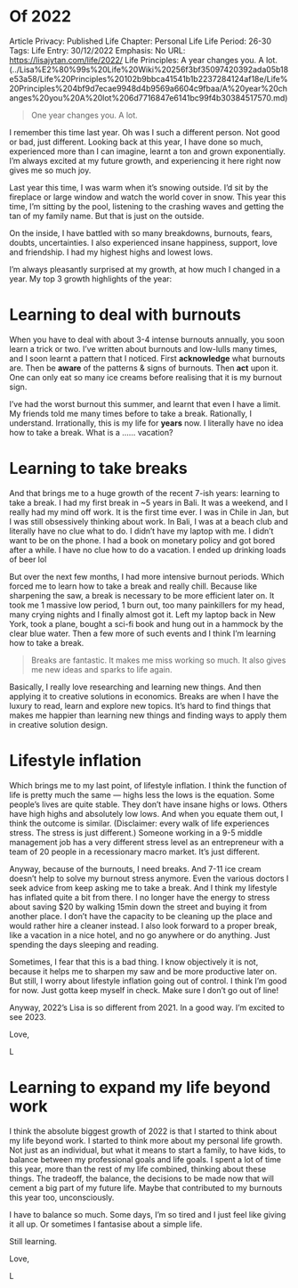 # Of 2022

Article Privacy: Published
Life Chapter: Personal Life
Life Period: 26-30
Tags: Life
Entry: 30/12/2022
Emphasis: No
URL:  https://lisajytan.com/life/2022/
Life Principles: A year changes you. A lot. (../Lisa%E2%80%99s%20Life%20Wiki%20256f3bf35097420392ada05b18e53a58/Life%20Principles%20102b9bbca41541b1b2237284124af18e/Life%20Principles%204bf9d7ecae9948d4b9569a6604c9fbaa/A%20year%20changes%20you%20A%20lot%206d7716847e6141bc99f4b30384517570.md)

> One year changes you. A lot.
> 

I remember this time last year. Oh was I such a different person. Not good or bad, just different. Looking back at this year, I have done so much, experienced more than I can imagine, learnt a ton and grown exponentially. I’m always excited at my future growth, and experiencing it here right now gives me so much joy. 

Last year this time, I was warm when it’s snowing outside. I’d sit by the fireplace or large window and watch the world cover in snow. This year this time, I’m sitting by the pool, listening to the crashing waves and getting the tan of my family name. But that is just on the outside. 

On the inside, I have battled with so many breakdowns, burnouts, fears, doubts, uncertainties. I also experienced insane happiness, support, love and friendship. I had my highest highs and lowest lows. 

I’m always pleasantly surprised at my growth, at how much I changed in a year. My top 3 growth highlights of the year: 

# Learning to deal with burnouts

When you have to deal with about 3-4 intense burnouts annually, you soon learn a trick or two. I’ve written about burnouts and low-lulls many times, and I soon learnt a pattern that I noticed. First **acknowledge** what burnouts are. Then be **aware** of the patterns & signs of burnouts. Then **act** upon it. One can only eat so many ice creams before realising that it is my burnout sign. 

I’ve had the worst burnout this summer, and learnt that even I have a limit. My friends told me many times before to take a break. Rationally, I understand. Irrationally, this is my life for **********years********** now. I literally have no idea how to take a break. What is a …… vacation? 

# Learning to take breaks

And that brings me to a huge growth of the recent 7-ish years: learning to take a break. I had my first break in ~5 years in Bali. It was a weekend, and I really had my mind off work. It is the first time ever. I was in Chile in Jan, but I was still obsessively thinking about work. In Bali, I was at a beach club and literally have no clue what to do. I didn’t have my laptop with me. I didn’t want to be on the phone. I had a book on monetary policy and got bored after a while. I have no clue how to do a vacation. I ended up drinking loads of beer lol 

But over the next few months, I had more intensive burnout periods. Which forced me to learn how to take a break and really chill. Because like sharpening the saw, a break is necessary to be more efficient later on. It took me 1 massive low period, 1 burn out, too many painkillers for my head, many crying nights and I finally almost got it. Left my laptop back in New York, took a plane, bought a sci-fi book and hung out in a hammock by the clear blue water. Then a few more of such events and I think I’m learning how to take a break. 

> Breaks are fantastic. It makes me miss working so much. It also gives me new ideas and sparks to life again.
> 

Basically, I really love researching and learning new things. And then applying it to creative solutions in economics. Breaks are when I have the luxury to read, learn and explore new topics. It’s hard to find things that makes me happier than learning new things and finding ways to apply them in creative solution design. 

# Lifestyle inflation

Which brings me to my last point, of lifestyle inflation. I think the function of life is pretty much the same — highs less the lows is the equation. Some people’s lives are quite stable. They don’t have insane highs or lows. Others have high highs and absolutely low lows. And when you equate them out, I think the outcome is similar. (Disclaimer: every walk of life experiences stress. The stress is just different.) Someone working in a 9-5 middle management job has a very different stress level as an entrepreneur with a team of 20 people in a recessionary macro market. It’s just different. 

Anyway, because of the burnouts, I need breaks. And 7-11 ice cream doesn’t help to solve my burnout stress anymore. Even the various doctors I seek advice from keep asking me to take a break. And I think my lifestyle has inflated quite a bit from there. I no longer have the energy to stress about saving $20 by walking 15min down the street and buying it from another place. I don’t have the capacity to be cleaning up the place and would rather hire a cleaner instead. I also look forward to a proper break, like a vacation in a nice hotel, and no go anywhere or do anything. Just spending the days sleeping and reading. 

Sometimes, I fear that this is a bad thing. I know objectively it is not, because it helps me to sharpen my saw and be more productive later on. But still, I worry about lifestyle inflation going out of control. I think I’m good for now. Just gotta keep myself in check. Make sure I don’t go out of line!

Anyway, 2022’s Lisa is so different from 2021. In a good way. I’m excited to see 2023. 

Love, 

L 

# Learning to expand my life beyond work

I think the absolute biggest growth of 2022 is that I started to think about my life beyond work. I started to think more about my personal life growth. Not just as an individual, but what it means to start a family, to have kids, to balance between my professional goals and life goals. I spent a lot of time this year, more than the rest of my life combined, thinking about these things. The tradeoff, the balance, the decisions to be made now that will cement a big part of my future life. Maybe that contributed to my burnouts this year too, unconsciously. 

I have to balance so much. Some days, I’m so tired and I just feel like giving it all up. Or sometimes I fantasise about a simple life. 

Still learning. 

Love, 

L